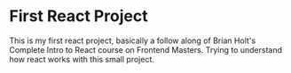 # First React Project

This is my first react project, basically a follow along of Brian Holt's Complete Intro to React course on Frontend Masters. Trying to understand how react works with this small project.

